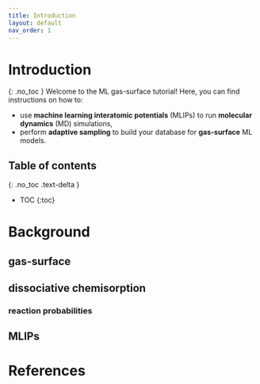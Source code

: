 ```yaml
---
title: Introduction
layout: default
nav_order: 1
---
```


# Introduction
{: .no_toc }
Welcome to the ML gas-surface tutorial!
Here, you can find instructions on how to:
* use **machine learning interatomic potentials** (MLIPs) to run **molecular dynamics** (MD) simulations,
* perform **adaptive sampling** to build your database for **gas-surface** ML models.


## Table of contents
{: .no_toc .text-delta }

- TOC
{:toc}

# Background
## gas-surface
## dissociative chemisorption
### reaction probabilities
## MLIPs
# References
